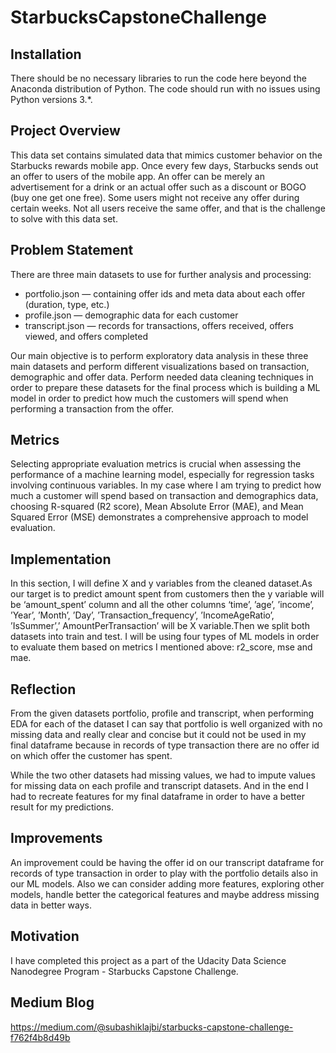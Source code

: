 # StarbucksCapstoneChallenge
## Installation
There should be no necessary libraries to run the code here beyond the Anaconda distribution of Python.  The code should run with no issues using Python versions 3.*.

## Project Overview
This data set contains simulated data that mimics customer behavior on the Starbucks rewards mobile app. Once every few days, Starbucks sends out an offer to users of the mobile app. An offer can be merely an advertisement for a drink or an actual offer such as a discount or BOGO (buy one get one free). Some users might not receive any offer during certain weeks. Not all users receive the same offer, and that is the challenge to solve with this data set.

## Problem Statement
There are three main datasets to use for further analysis and processing:
* portfolio.json — containing offer ids and meta data about each offer (duration, type, etc.)
* profile.json — demographic data for each customer
* transcript.json — records for transactions, offers received, offers viewed, and offers completed

Our main objective is to perform exploratory data analysis in these three main datasets and perform different visualizations based on transaction, demographic and offer data. Perform needed data cleaning techniques in order to prepare these datasets for the final process which is building a ML model in order to predict how much the customers will spend when performing a transaction from the offer.

## Metrics
Selecting appropriate evaluation metrics is crucial when assessing the performance of a machine learning model, especially for regression tasks involving continuous variables. In my case where I am trying to predict how much a customer will spend based on transaction and demographics data, choosing R-squared (R2 score), Mean Absolute Error (MAE), and Mean Squared Error (MSE) demonstrates a comprehensive approach to model evaluation.

## Implementation
In this section, I will define X and y variables from the cleaned dataset.As our target is to predict amount spent from customers then the y variable will be ‘amount_spent’ column and all the other columns ‘time’, ’age’, ’income’, ’Year’, ’Month’, ’Day’, ’Transaction_frequency’, ’IncomeAgeRatio’, ’IsSummer’,’ AmountPerTransaction’ will be X variable.Then we split both datasets into train and test. I will be using four types of ML models in order to evaluate them based on metrics I mentioned above: r2_score, mse and mae.

## Reflection
From the given datasets portfolio, profile and transcript, when performing EDA for each of the dataset I can say that portfolio is well organized with no missing data and really clear and concise but it could not be used in my final dataframe because in records of type transaction there are no offer id on which offer the customer has spent.

While the two other datasets had missing values, we had to impute values for missing data on each profile and transcript datasets. And in the end I had to recreate features for my final dataframe in order to have a better result for my predictions.

## Improvements
An improvement could be having the offer id on our transcript dataframe for records of type transaction in order to play with the portfolio details also in our ML models.
Also we can consider adding more features, exploring other models, handle better the categorical features and maybe address missing data in better ways.

## Motivation
I have completed this project as a part of the Udacity Data Science Nanodegree Program - Starbucks Capstone Challenge.

## Medium Blog
https://medium.com/@subashiklajbi/starbucks-capstone-challenge-f762f4b8d49b
